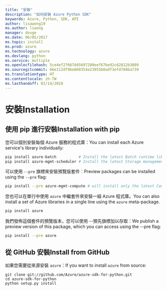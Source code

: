 ```yaml
---
title: "安裝"
description: "如何安裝 Azure Python SDK"
keywords: Azure, Python, SDK, API
author: lisawong19
ms.author: liwong
manager: douge
ms.date: 06/05/2017
ms.topic: install
ms.prod: azure
ms.technology: azure
ms.devlang: python
ms.service: multiple
ms.openlocfilehash: 5ce4ef27667d45697200eef67be92c62812b3809
ms.sourcegitcommit: 66e112df9be660354e23955b0adf3efd784ba739
ms.translationtype: HT
ms.contentlocale: zh-TW
ms.lasthandoff: 02/14/2018
---
```

# <a name="installation"></a><span data-ttu-id="e5ae3-104">安裝</span><span class="sxs-lookup"><span data-stu-id="e5ae3-104">Installation</span></span>

## <a name="installation-with-pip"></a><span data-ttu-id="e5ae3-105">使用 pip 進行安裝</span><span class="sxs-lookup"><span data-stu-id="e5ae3-105">Installation with pip</span></span>

<span data-ttu-id="e5ae3-106">您可以個別安裝每個 Azure 服務的程式庫：</span><span class="sxs-lookup"><span data-stu-id="e5ae3-106">You can install each Azure service's library individually:</span></span>

```bash
pip install azure-batch          # Install the latest Batch runtime library
pip install azure-mgmt-scheduler # Install the latest Storage management library
```

<span data-ttu-id="e5ae3-107">可以使用 `--pre` 旗標來安裝預覽版套件︰</span><span class="sxs-lookup"><span data-stu-id="e5ae3-107">Preview packages can be installed using the `--pre` flag:</span></span>

```bash
pip install --pre azure-mgmt-compute # will install only the latest Compute Management library
```

<span data-ttu-id="e5ae3-108">您也可以在單行中使用 `azure` 中繼套件來安裝一組 Azure 程式庫。</span><span class="sxs-lookup"><span data-stu-id="e5ae3-108">You can also install a set of Azure libraries in a single line using the `azure` meta-package.</span></span>

```bash
pip install azure
```

<span data-ttu-id="e5ae3-109">我們發佈這個套件的預覽版本，您可以使用 --預先旗標加以存取：</span><span class="sxs-lookup"><span data-stu-id="e5ae3-109">We publish a preview version of this package, which you can access using the --pre flag:</span></span>

```bash
pip install --pre azure
```

## <a name="install-from-github"></a><span data-ttu-id="e5ae3-110">從 GitHub 安裝</span><span class="sxs-lookup"><span data-stu-id="e5ae3-110">Install from GitHub</span></span>

<span data-ttu-id="e5ae3-111">如果您需要從來源安裝 `azure`：</span><span class="sxs-lookup"><span data-stu-id="e5ae3-111">If you want to install `azure` from source:</span></span>

    git clone git://github.com/Azure/azure-sdk-for-python.git
    cd azure-sdk-for-python
    python setup.py install
